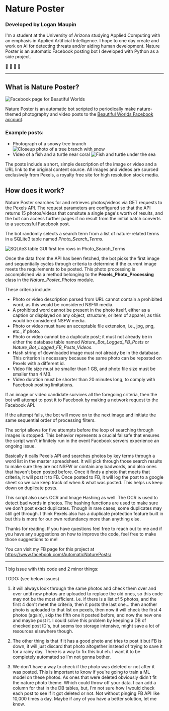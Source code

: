 # **Nature Poster**

### Developed by **Logan Maupin**

I'm a student at the University of Arizona studying Applied Computing with an emphasis in Applied Artificial Intelligence. I hope to one day create and work on AI for detecting threats and/or aiding human development. Nature Poster is an automatic Facebook posting bot I developed with Python as a side project.

🌱 🌲 🌿 🌳

---

## What is Nature Poster?

![Facebook page for Beautiful Worlds](/documentation-images/beautifulWorldsfb.png)

Nature Poster is an automatic bot scripted to periodically make nature-themed photography and video posts to the [Beautiful Worlds Facebook account](https://www.facebook.com/AutomaticNaturePosts/).

### Example posts:

- Photograph of a snowy tree branch
  ![Closeup photo of a tree branch with snow](/documentation-images/example-image-post.png)
- Video of a fish and a turtle near coral
  ![Fish and turtle under the sea](/documentation-images/example-video-post.png)

The posts include a short, simple description of the image or video and a URL link to the original content source. All images and videos are sourced exclusively from Pexels, a royalty free site for high resolution stock media.

## **How does it work?**

Nature Poster searches for and retrieves photos/videos via GET requests to the Pexels API. The request parameters are configured so that the API returns 15 photos/videos that consitute a single page's worth of results, and the bot can access further pages if no result from the initial batch converts to a successful Facebook post.

The bot randomly selects a search term from a list of nature-related terms in a SQLite3 table named _Photo_Search_Terms_.

![SQLite3 table GUI first ten rows in Photo_Search_Terms](/documentation-images/photo_search_terms.png)

Once the data from the API has been fetched, the bot picks the first image and sequentially cycles through criteria to determine if the current image meets the requirements to be posted. This photo processing is accomplished via a method belonging to the **Pexels_Photo_Processing** class in the _Nature_Poster_Photos_ module.

These criteria include:

- Photo or video description parsed from URL cannot contain a prohibited word, as this would be considered NSFW media.
- A prohibited word cannot be present in the photo itself, either as a caption or displayed on any object, structure, or item of apparel, as this would be considered NSFW media.
- Photo or video must have an acceptable file extension, i.e., jpg, png, etc., if photo.
- Photo or video cannot be a duplicate post; it must not already be in either the database table named _Nature_Bot_Logged_FB_Posts_ or _Nature_Bot_Logged_FB_Posts_Videos_.
- Hash string of downloaded image must not already be in the database. This criterion is necessary because the same photo can be reposted on Pexels with a different id.
- Video file size must be smaller than 1 GB, and photo file size must be smaller than 4 MB.
- Video duration must be shorter than 20 minutes long, to comply with Facebook posting limitations.

If an image or video candidate survives all the foregoing criteria, then the bot will attempt to post it to Facebook by making a network request to the Facebook API.

If the attempt fails, the bot will move on to the next image and initiate the same sequential order of processing filters.

The script allows for five attempts before the loop of searching through images is stopped. This behavior represents a crucial failsafe that ensures the script won't infinitely run in the event Facebook servers experience an ongoing issue.

Basically it calls Pexels API and searches photos by key terms through a word list in the master spreadsheet. It will pick through those search results to make sure they are not NSFW or contain any badwords, and also ones that haven't been posted before. Once it finds a photo that meets that criteria, it will post it to FB. Once posted to FB, it will log the post to a google sheet so we can keep track of when & what was posted. This helps us keep down on duplicate posts.

This script also uses OCR and Image Hashing as well. The OCR is used to detect bad words in photos. The hashing functions are used to make sure we don't post exact duplicates. Though in rare cases, some duplicates may still get through. I think Pexels also has a duplicate protection feature built in but this is more for our own redundancy more than anything else.

Thanks for reading. If you have questions feel free to reach out to me and if you have any suggestions on how to improve the code, feel free to make those suggestions to me!

You can visit my FB page for this project at https://www.facebook.com/AutomaticNaturePosts/

---

1 big issue with this code and 2 minor things:

TODO: (see below issues)

1. it will always look through the same photos and check them over and over until new photos are uploaded
   to replace the old ones, so this code may not be the most efficient. i.e. if there is a list of 5 photos,
   and the first 4 don't meet the criteria, then it posts the last one... then another photo is uploaded to that list
   on pexels, then now it will check the first 4 photos (again), skip the fifth one it posted before, and
   now the new one and maybe post it. I could solve this problem by keeping a DB of checked post ID's, but
   seems too storage intensive, might save a lot of resources elsewhere though.

2. The other thing is that if it has a good photo and tries to post it but FB is down, it will just discard that
   photo altogether instead of trying to save it for a rainy day. There is a way to fix this but eh. I want it
   to be completely automated so I'm not gonna bother.

3. We don't have a way to check if the photo was deleted or not after it was posted. This is important to know
   if you're going to train a ML model on these photos. As ones that were deleted obviously didn't fit the
   nature photo theme. Which could throw off your data. I can add a column for that in the DB tables, but,
   I'm not sure how I would check each post to see if it got deleted or not. Not without pinging FB API like
   10,000 times a day. Maybe if any of you have a better solution, let me know.
